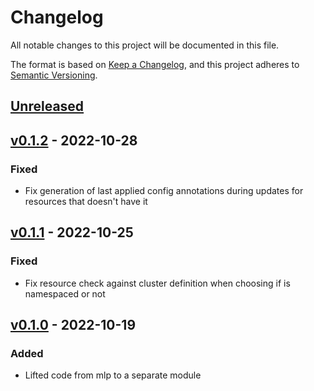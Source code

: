 # Changelog

All notable changes to this project will be documented in this file.

The format is based on [Keep a Changelog](https://keepachangelog.com/en/1.0.0/),
and this project adheres to [Semantic Versioning](https://semver.org/spec/v2.0.0.html).

## [Unreleased]

## [v0.1.2] - 2022-10-28

### Fixed

- Fix generation of last applied config annotations during updates for resources that doesn't have it

## [v0.1.1] - 2022-10-25

### Fixed

- Fix resource check against cluster definition when choosing if is namespaced or not

## [v0.1.0] - 2022-10-19

### Added

- Lifted code from mlp to a separate module

[unreleased]: https://github.com/mia-platform/jpl/compare/v1.1.0...HEAD
[v0.1.2]: https://github.com/mia-platform/jpl/compare/v0.1.1...v0.1.2
[v0.1.1]: https://github.com/mia-platform/jpl/compare/v0.1.0...v0.1.1
[v0.1.0]: https://github.com/mia-platform/jpl/releases/tag/v0.1.0
